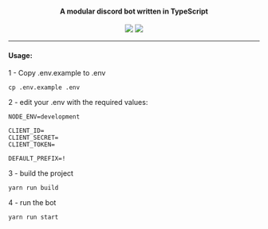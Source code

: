 #### <p align="center">A modular discord bot written in TypeScript</p>
<p align="center">
 <img src="https://img.shields.io/badge/Node-v12-green?style=for-the-badge&logo=nodedotjs">
  <img src="https://img.shields.io/badge/Typescript-v3.1.4-blue?style=for-the-badge&logo=typescript">
</p>

------------

#### Usage:
1 - Copy .env.example to .env

```
cp .env.example .env
```

2 - edit your .env with the required values:
```
NODE_ENV=development

CLIENT_ID=
CLIENT_SECRET=
CLIENT_TOKEN=

DEFAULT_PREFIX=!
```
3 - build the project

```
yarn run build
```

4 - run the bot

```
yarn run start
```
